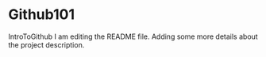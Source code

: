 # Github101
IntroToGithub
I am editing the README file. Adding some more details about the project description.

